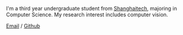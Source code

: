 I'm a third year undergraduate student from [Shanghaitech](https://www.shanghaitech.edu.cn/), majoring in Computer Science. My research interest includes computer vision.

[Email](mailto:sunyf2022@shanghaitech.edu.cn) / [Github](https://github.com/shadowmla/)
